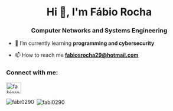 <h1 align="center">Hi 👋, I'm Fábio Rocha</h1>
<h3 align="center">Computer Networks and Systems Engineering</h3>

- 🌱 I’m currently learning **programming and cybersecurity**

- 📫 How to reach me **fabiosrocha29@hotmail.com**

<h3 align="left">Connect with me:</h3>
<p align="left">
<a href="https://linkedin.com/in/fabiorocha2004" target="blank"><img align="center" src="https://raw.githubusercontent.com/rahuldkjain/github-profile-readme-generator/master/src/images/icons/Social/linked-in-alt.svg" alt="fabiorocha2004" height="30" width="40" /></a>
</p>

<p><img align="left" src="https://github-readme-stats.vercel.app/api/top-langs?username=fabi0290&show_icons=true&locale=en&layout=compact" alt="fabi0290" /></p>

<p>&nbsp;<img align="center" src="https://github-readme-stats.vercel.app/api?username=fabi0290&show_icons=true&locale=en" alt="fabi0290" /></p>

